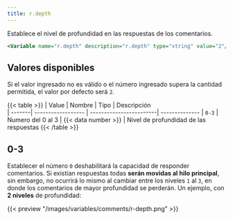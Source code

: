 ```yaml
---
title: r.depth
---
```


Establece el nivel de profundidad en las respuestas de los comentarios.

```xml
<Variable name="r.depth" description="r.depth" type="string" value="2"/>
```

## Valores disponibles

Si el valor ingresado no es válido o el número ingresado supera la cantidad permitida, el valor por defecto será `2`.

{{< table >}}
| Value  | Nombre             | Tipo                    | Descripción   
| -------| ------------------ | ------------------------| --------------
| `0-3`  | Numero del 0 al 3  | {{< data number >}}     | Nivel de profundidad de las respuestas
{{< /table >}}


## 0-3

Establecer el número `0` deshabilitará la capacidad de responder comentarios. Si existían respuestas todas **serán movidas al hilo principal**, sin embargo, no ocurrirá lo mismo al cambiar entre los niveles `1` al `3`, en donde los comentarios de mayor profundidad se perderán. Un ejemplo, con **2 niveles** de profundidad:

{{< preview "/images/variables/comments/r-depth.png" >}}
